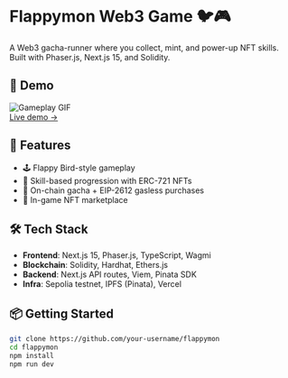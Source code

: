 # Flappymon Web3 Game 🐦🎮

A Web3 gacha-runner where you collect, mint, and power-up NFT skills. Built with Phaser.js, Next.js 15, and Solidity.

## 📸 Demo
![Gameplay GIF](./assets/demo.gif)  
[Live demo →](https://flappymon.game)

## 🚀 Features
- 🕹️ Flappy Bird-style gameplay
- 🧠 Skill-based progression with ERC-721 NFTs
- 💸 On-chain gacha + EIP-2612 gasless purchases
- 🛒 In-game NFT marketplace

## 🛠️ Tech Stack
- **Frontend**: Next.js 15, Phaser.js, TypeScript, Wagmi
- **Blockchain**: Solidity, Hardhat, Ethers.js
- **Backend**: Next.js API routes, Viem, Pinata SDK
- **Infra**: Sepolia testnet, IPFS (Pinata), Vercel

## 📦 Getting Started

```bash
git clone https://github.com/your-username/flappymon
cd flappymon
npm install
npm run dev
